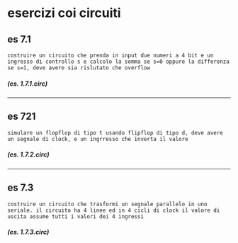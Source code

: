 # esercizi coi circuiti

## es 7.1

    costruire un circuito che prenda in input due numeri a 4 bit e un ingresso di controllo s e calcolo la somma se s=0 oppure la differenza se s=1, deve avere sia rislutato che overflow

##### (es. 1.7.1.circ)

---
## es 721

    simulare un flopflop di tipo t usando flipflop di tipo d, deve avere un segnale di clock, e un ingrresso che inverta il valore

##### (es. 1.7.2.circ)

---
## es 7.3

    costruire un circuito che trasformi un segnale parallelo in uno seriale. il circuito ha 4 linee ed in 4 cicli di clock il valore di uscita assume tutti i valori dei 4 ingressi

##### (es. 1.7.3.circ)